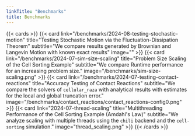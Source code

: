 ```yaml
---
linkTitle: "Benchmarks"
title: Benchmarks
---
```


{{< cards >}}
    {{< card
        link="/benchmarks/2024-08-testing-stochastic-motion"
        title="Testing Stochastic Motion via the Fluctuation-Dissipation Theorem"
        subtitle="We compare results generated by Brownian and Langevin Motion with known exact results"
        image=""
    >}}
    {{< card
        link="/benchmarks/2024-07-sim-size-scaling"
        title="Problem Size Scaling of the Cell Sorting Example"
        subtitle="We compare Runtime performance for an increasing problem size."
        image="/benchmarks/sim-size-scaling.png"
    >}}
    {{< card
        link="/benchmarks/2024-07-testing-contact-reactions"
        title="Accuracy Testing of Contact Reactions"
        subtitle="We compare the solvers of `cellular_raza` with analytical results with estimates for the local and global truncation error."
        image="/benchmarks/contact_reactions/contact_reactions-config0.png"
    >}}
    {{< card
        link="2024-07-thread-scaling"
        title="Multithreading Performance of the Cell Sorting Example (Amdahl's Law)"
        subtitle="We analyze scaling with multiple threads using the `chili` backend and the `cell-sorting` simulation."
        image="thread_scaling.png"
    >}}
{{< /cards >}}
